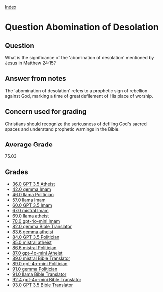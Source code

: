 
[Index](../../index.md)
# Question Abomination of Desolation
## Question
What is the significance of the 'abomination of desolation' mentioned by Jesus in Matthew 24:15?

## Answer from notes
The 'abomination of desolation' refers to a prophetic sign of rebellion against God, marking a time of great defilement of His place of worship.

## Concern used for grading
Christians should recognize the seriousness of defiling God's sacred spaces and understand prophetic warnings in the Bible.

## Average Grade
75.03

## Grades
 * [36.0 GPT 3.5 Atheist](../answers/GPT_3.5_Atheist/Abomination_of_Desolation.md)
 * [42.0 gemma Imam](../answers/gemma_Imam/Abomination_of_Desolation.md)
 * [46.0 llama Politician](../answers/llama_Politician/Abomination_of_Desolation.md)
 * [57.0 llama Imam](../answers/llama_Imam/Abomination_of_Desolation.md)
 * [60.0 GPT 3.5 Imam](../answers/GPT_3.5_Imam/Abomination_of_Desolation.md)
 * [67.0 mistral Imam](../answers/mistral_Imam/Abomination_of_Desolation.md)
 * [69.0 llama atheist](../answers/llama_atheist/Abomination_of_Desolation.md)
 * [70.0 gpt-4o-mini Imam](../answers/gpt-4o-mini_Imam/Abomination_of_Desolation.md)
 * [82.0 gemma Bible Translator](../answers/gemma_Bible_Translator/Abomination_of_Desolation.md)
 * [83.6 gemma atheist](../answers/gemma_atheist/Abomination_of_Desolation.md)
 * [84.0 GPT 3.5 Politician](../answers/GPT_3.5_Politician/Abomination_of_Desolation.md)
 * [85.0 mistral atheist](../answers/mistral_atheist/Abomination_of_Desolation.md)
 * [86.6 mistral Politician](../answers/mistral_Politician/Abomination_of_Desolation.md)
 * [87.0 gpt-4o-mini Atheist](../answers/gpt-4o-mini_Atheist/Abomination_of_Desolation.md)
 * [89.0 mistral Bible Translator](../answers/mistral_Bible_Translator/Abomination_of_Desolation.md)
 * [89.0 gpt-4o-mini Politician](../answers/gpt-4o-mini_Politician/Abomination_of_Desolation.md)
 * [91.0 gemma Politician](../answers/gemma_Politician/Abomination_of_Desolation.md)
 * [91.0 llama Bible Translator](../answers/llama_Bible_Translator/Abomination_of_Desolation.md)
 * [92.4 gpt-4o-mini Bible Translator](../answers/gpt-4o-mini_Bible_Translator/Abomination_of_Desolation.md)
 * [93.0 GPT 3.5 Bible Translator](../answers/GPT_3.5_Bible_Translator/Abomination_of_Desolation.md)
